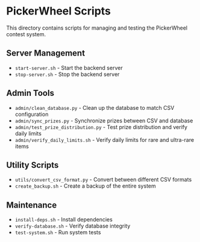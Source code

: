 # PickerWheel Scripts

This directory contains scripts for managing and testing the PickerWheel contest system.

## Server Management

- `start-server.sh` - Start the backend server
- `stop-server.sh` - Stop the backend server

## Admin Tools

- `admin/clean_database.py` - Clean up the database to match CSV configuration
- `admin/sync_prizes.py` - Synchronize prizes between CSV and database
- `admin/test_prize_distribution.py` - Test prize distribution and verify daily limits
- `admin/verify_daily_limits.sh` - Verify daily limits for rare and ultra-rare items

## Utility Scripts

- `utils/convert_csv_format.py` - Convert between different CSV formats
- `create_backup.sh` - Create a backup of the entire system

## Maintenance

- `install-deps.sh` - Install dependencies
- `verify-database.sh` - Verify database integrity
- `test-system.sh` - Run system tests
